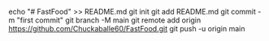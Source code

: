 echo "# FastFood" >> README.md
git init
git add README.md
git commit -m "first commit"
git branch -M main
git remote add origin https://github.com/Chuckaballe60/FastFood.git
git push -u origin main
